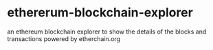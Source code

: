 # ethererum-blockchain-explorer
an ethereum blockchain explorer to show the details of the blocks and transactions powered by etherchain.org

